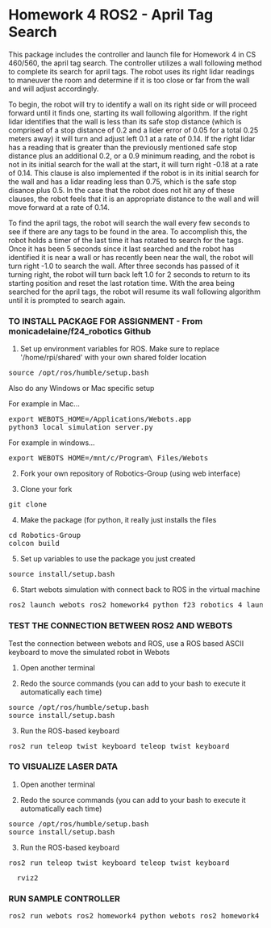 # Homework 4 ROS2 - April Tag Search

This package includes the controller and launch file for Homework 4 in CS 460/560, the april tag search. The controller utilizes a wall following method to complete its search for april tags. The robot uses its right lidar readings to maneuver the room and determine if it is too close or far from the wall and will adjust accordingly. 

To begin, the robot will try to identify a wall on its right side or will proceed forward until it finds one, starting its wall following algorithm. If the right lidar identifies that the wall is less than its safe stop distance (which is comprised of a stop distance of 0.2 and a lider error of 0.05 for a total 0.25 meters away) it will turn and adjust left 0.1 at a rate of 0.14. If the right lidar has a reading that is greater than the previously mentioned safe stop distance plus an additional 0.2, or a 0.9 minimum reading, and the robot is not in its initial search for the wall at the start, it will turn right -0.18 at a rate of 0.14. This clause is also implemented if the robot is in its initial search for the wall and has a lidar reading less than 0.75, which is the safe stop disance plus 0.5. In the case that the robot does not hit any of these clauses, the robot feels that it is an appropriate distance to the wall and will move forward at a rate of 0.14.

To find the april tags, the robot will search the wall every few seconds to see if there are any tags to be found in the area. To accomplish this, the robot holds a timer of the last time it has rotated to search for the tags. Once it has been 5 seconds since it last searched and the robot has identified it is near a wall or has recently been near the wall, the robot will turn right -1.0 to search the wall. After three seconds has passed of it turning right, the robot will turn back left 1.0 for 2 seconds to return to its starting position and reset the last rotation time. With the area being searched for the april tags, the robot will resume its wall following algorithm until it is prompted to search again.

### TO INSTALL PACKAGE FOR ASSIGNMENT - From monicadelaine/f24_robotics Github

1. Set up environment variables for ROS. Make sure to replace '/home/rpi/shared' with your own shared folder location
<pre>
source /opt/ros/humble/setup.bash
</pre>
Also do any Windows or Mac specific setup

For example in Mac...
<pre>
export WEBOTS_HOME=/Applications/Webots.app
python3 local_simulation_server.py
</pre>

For example in windows...
<pre>
export WEBOTS_HOME=/mnt/c/Program\ Files/Webots
</pre>

2. Fork your own repository of Robotics-Group (using web interface)

3. Clone your fork
<pre>
git clone <your github url for this repository>
</pre>

4. Make the package (for python, it really just installs the files
<pre>
cd Robotics-Group
colcon build
</pre>

5. Set up variables to use the package you just created
<pre>
source install/setup.bash
</pre>

6. Start webots simulation with connect back to ROS in the virtual machine
<pre>
ros2 launch webots_ros2_homework4_python f23_robotics_4_launch.py
</pre>


### TEST THE CONNECTION BETWEEN ROS2 AND WEBOTS

Test the connection between webots and ROS, use a ROS based ASCII keyboard to move the simulated robot in Webots

1. Open another terminal

2. Redo the source commands (you can add to your bash to execute it automatically each time) 
<pre>
source /opt/ros/humble/setup.bash
source install/setup.bash
</pre>

3. Run the ROS-based keyboard
<pre>
ros2 run teleop_twist_keyboard teleop_twist_keyboard
</pre>


### TO VISUALIZE LASER DATA

1. Open another terminal

2. Redo the source commands (you can add to your bash to execute it automatically each time) 
<pre>
source /opt/ros/humble/setup.bash
source install/setup.bash
</pre>

3. Run the ROS-based keyboard
<pre>
ros2 run teleop_twist_keyboard teleop_twist_keyboard
</pre>
<pre>
  rviz2
</pre>

### RUN SAMPLE CONTROLLER

<pre>
ros2 run webots_ros2_homework4_python webots_ros2_homework4_python
</pre>

